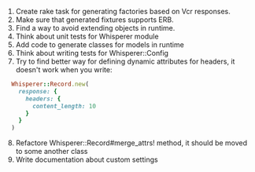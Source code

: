 1. Create rake task for generating factories based on Vcr responses.
2. Make sure that generated fixtures supports ERB.
3. Find a way to avoid extending objects in runtime.
4. Think about unit tests for Whisperer module
5. Add code to generate classes for models in runtime
6. Think about writing tests for Whisperer::Config
7. Try to find better way for defining dynamic attributes for headers, it doesn't work when you write:

```ruby
  Whisperer::Record.new(
    response: {
      headers: {
        content_length: 10
      }
    }
  )
```

8. Refactore Whisperer::Record#merge_attrs! method, it should be moved to some another class
9. Write documentation about custom settings
